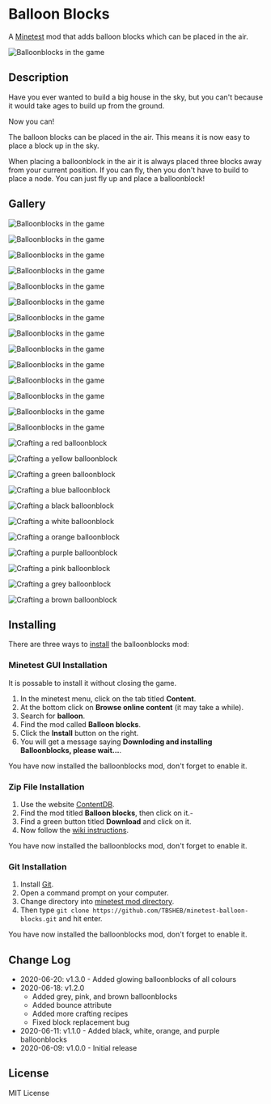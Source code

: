 # Balloon Blocks

A [Minetest](https://www.minetest.net/) mod that adds balloon blocks which can be placed in the air.

![Balloonblocks in the game](images/balloonblocks_ingame_all1.png)

## Description

Have you ever wanted to build a big house in the sky, but you can't because it would take ages to build up from the ground.

Now you can!

The balloon blocks can be placed in the air.
This means it is now easy to place a block up in the sky.

When placing a balloonblock in the air it is always placed three blocks away from your current position.
If you can fly, then you don't have to build to place a node. You can just fly up and place a balloonblock!

## Gallery

![Balloonblocks in the game](images/balloonblocks_ingame_all2.png)

![Balloonblocks in the game](images/balloonblocks_ingame_all3.png)

![Balloonblocks in the game](images/balloonblocks_ingame_all_glowing.png)

![Balloonblocks in the game](images/balloonblocks_ingame_red.png)

![Balloonblocks in the game](images/balloonblocks_ingame_yellow.png)

![Balloonblocks in the game](images/balloonblocks_ingame_green.png)

![Balloonblocks in the game](images/balloonblocks_ingame_blue.png)

![Balloonblocks in the game](images/balloonblocks_ingame_black.png)

![Balloonblocks in the game](images/balloonblocks_ingame_white.png)

![Balloonblocks in the game](images/balloonblocks_ingame_orange.png)

![Balloonblocks in the game](images/balloonblocks_ingame_purple.png)

![Balloonblocks in the game](images/balloonblocks_ingame_pink.png)

![Balloonblocks in the game](images/balloonblocks_ingame_grey.png)

![Balloonblocks in the game](images/balloonblocks_ingame_brown.png)

![Crafting a red balloonblock](images/balloonblocks_crafting_red.png)

![Crafting a yellow balloonblock](images/balloonblocks_crafting_yellow.png)

![Crafting a green balloonblock](images/balloonblocks_crafting_green.png)

![Crafting a blue balloonblock](images/balloonblocks_crafting_blue.png)

![Crafting a black balloonblock](images/balloonblocks_crafting_black.png)

![Crafting a white balloonblock](images/balloonblocks_crafting_white.png)

![Crafting a orange balloonblock](images/balloonblocks_crafting_orange.png)

![Crafting a purple balloonblock](images/balloonblocks_crafting_purple.png)

![Crafting a pink balloonblock](images/balloonblocks_crafting_pink.png)

![Crafting a grey balloonblock](images/balloonblocks_crafting_grey.png)

![Crafting a brown balloonblock](images/balloonblocks_crafting_brown.png)

## Installing

There are three ways to [install](https://wiki.minetest.net/Installing_Mods) the balloonblocks mod:

### Minetest GUI Installation

It is possable to install it without closing the game.

1. In the minetest menu, click on the tab titled **Content**.
1. At the bottom click on **Browse online content** (it may take a while).
1. Search for **balloon**.
1. Find the mod called **Balloon blocks**.
1. Click the **Install** button on the right.
1. You will get a message saying **Downloding and installing Balloonblocks, please wait...**.

You have now installed the balloonblocks mod, don't forget to enable it.

### Zip File Installation

1. Use the website [ContentDB](https://content.minetest.net/packages/?q=balloonblocks).
1. Find the mod titled **Balloon blocks**, then click on it.-
1. Find a green button titled **Download** and click on it.
1. Now follow the [wiki instructions](https://wiki.minetest.net/Installing_Mods).

You have now installed the balloonblocks mod, don't forget to enable it.

### Git Installation

1. Install [Git](https://git-scm.com/).
1. Open a command prompt on your computer.
1. Change directory into [minetest mod directory](https://wiki.minetest.net/Installing_Mods).
1. Then type `git clone https://github.com/TBSHEB/minetest-balloon-blocks.git` and hit enter.

You have now installed the balloonblocks mod, don't forget to enable it.

## Change Log

* 2020-06-20: v1.3.0 - Added glowing balloonblocks of all colours
* 2020-06-18: v1.2.0
  * Added grey, pink, and brown balloonblocks
  * Added bounce attribute
  * Added more crafting recipes
  * Fixed block replacement bug
* 2020-06-11: v1.1.0 - Added black, white, orange, and purple balloonblocks
* 2020-06-09: v1.0.0 - Initial release

## License

MIT License
